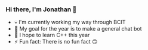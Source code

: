 ### Hi there, I'm Jonathan 🤡

- 💀 I'm currently working my way through BCIT
- 👀 My goal for the year is to make a general chat bot
- 🙏 I hope to learn C++ this year
- ⚡ Fun fact: There is no fun fact 🙃
